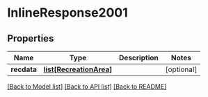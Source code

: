 # InlineResponse2001

## Properties
Name | Type | Description | Notes
------------ | ------------- | ------------- | -------------
**recdata** | [**list[RecreationArea]**](RecreationArea.md) |  | [optional] 

[[Back to Model list]](../README.md#documentation-for-models) [[Back to API list]](../README.md#documentation-for-api-endpoints) [[Back to README]](../README.md)

